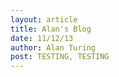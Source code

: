 ```yaml
---
layout: article
title: Alan's Blog
date: 11/12/13
author: Alan Turing
post: TESTING, TESTING
---
```


